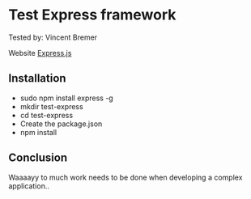 # Test Express framework
Tested by: Vincent Bremer

Website [Express.js](http://expressjs.com/)

## Installation
- sudo npm install express -g
- mkdir test-express
- cd test-express
- Create the package.json
- npm install

## Conclusion
Waaaayy to much work needs to be done when developing a complex application..